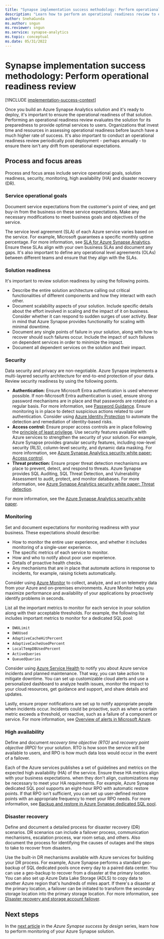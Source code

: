 ```yaml
---
title: "Synapse implementation success methodology: Perform operational readiness review"
description: "Learn how to perform an operational readiness review to evaluate your solution for its preparedness to provide optimal services to users."
author: SnehaGunda
ms.author: sngun
ms.reviewer: sngun
ms.service: synapse-analytics
ms.topic: conceptual
ms.date: 05/31/2022
---
```


# Synapse implementation success methodology: Perform operational readiness review

[!INCLUDE [implementation-success-context](includes/implementation-success-context.md)]

Once you build an Azure Synapse Analytics solution and it's ready to deploy, it's important to ensure the operational readiness of that solution. Performing an operational readiness review evaluates the solution for its preparedness to provide optimal services to users. Organizations that invest time and resources in assessing operational readiness before launch have a much higher rate of success. It's also important to conduct an operational readiness review periodically post deployment - perhaps annually - to ensure there isn't any drift from operational expectations.

## Process and focus areas

Process and focus areas include service operational goals, solution readiness, security, monitoring, high availability (HA) and disaster recovery (DR).

### Service operational goals

 Document service expectations from the customer's point of view, and get buy-in from the business on these service expectations. Make any necessary modifications to meet business goals and objectives of the service.

The service level agreement (SLA) of each Azure service varies based on the service. For example, Microsoft guarantees a specific monthly uptime percentage. For more information, see [SLA for Azure Synapse Analytics](https://azure.microsoft.com/support/legal/sla/synapse-analytics/). Ensure these SLAs align with your own business SLAs and document any gaps. It's also important to define any operational level agreements (OLAs) between different teams and ensure that they align with the SLAs.

### Solution readiness

It's important to review solution readiness by using the following points.

- Describe the entire solution architecture calling out critical functionalities of different components and how they interact with each other.
- Document scalability aspects of your solution. Include specific details about the effort involved in scaling and the impact of it on business. Consider whether it can respond to sudden surges of user activity. Bear in mind that Azure Synapse provides functionality for scaling with minimal downtime.
- Document any single points of failure in your solution, along with how to recover should such failures occur. Include the impact of such failures on dependent services in order to minimize the impact.
- Document all dependent services on the solution and their impact.

### Security

Data security and privacy are non-negotiable. Azure Synapse implements a multi-layered security architecture for end-to-end protection of your data. Review security readiness by using the following points.

- **Authentication:** Ensure Microsoft Entra authentication is used whenever possible. If non-Microsoft Entra authentication is used, ensure strong password mechanisms are in place and that passwords are rotated on a regular basis. For more information, see [Password Guidance](https://www.microsoft.com/research/publication/password-guidance/). Ensure monitoring is in place to detect suspicious actions related to user authentication. Consider using [Azure Identity Protection](../../active-directory/identity-protection/overview-identity-protection.md) to automate the detection and remediation of identity-based risks.
- **Access control:** Ensure proper access controls are in place following the [principle of least privilege](../../active-directory/develop/secure-least-privileged-access.md). Use security features available with Azure services to strengthen the security of your solution. For example, Azure Synapse provides granular security features, including row-level security (RLS), column-level security, and dynamic data masking. For more information, see [Azure Synapse Analytics security white paper: Access control](security-white-paper-access-control.md).
- **Threat protection:** Ensure proper threat detection mechanisms are place to prevent, detect, and respond to threats. Azure Synapse provides SQL Auditing, SQL Threat Detection, and Vulnerability Assessment to audit, protect, and monitor databases. For more information, see [Azure Synapse Analytics security white paper: Threat detection](security-white-paper-threat-protection.md).

For more information, see the [Azure Synapse Analytics security white paper](security-white-paper-introduction.md).

### Monitoring

Set and document expectations for monitoring readiness with your business. These expectations should describe:

- How to monitor the entire user experience, and whether it includes monitoring of a single-user experience.
- The specific metrics of each service to monitor.
- How and who to notify about poor user experience.
- Details of proactive health checks.
- Any mechanisms that are in place that automate actions in response to incidents, for example, raising tickets automatically.

Consider using [Azure Monitor](../../azure-monitor/overview.md) to collect, analyze, and act on telemetry data from your Azure and on-premises environments. Azure Monitor helps you maximize performance and availability of your applications by proactively identify problems in seconds.

List all the important metrics to monitor for each service in your solution along with their acceptable thresholds. For example, the following list includes important metrics to monitor for a dedicated SQL pool:

- `DWULimit`
- `DWUUsed`
- `AdaptiveCacheHitPercent`
- `AdaptiveCacheUsedPercent`
- `LocalTempDBUsedPercent`
- `ActiveQueries`
- `QueuedQueries`

Consider using [Azure Service Health](https://azure.microsoft.com/features/service-health/) to notify you about Azure service incidents and planned maintenance. That way, you can take action to mitigate downtime. You can set up customizable cloud alerts and use a personalized dashboard to analyze health issues, monitor the impact to your cloud resources, get guidance and support, and share details and updates.

Lastly, ensure proper notifications are set up to notify appropriate people when incidents occur. Incidents could be proactive, such as when a certain metric exceeds a threshold, or reactive, such as a failure of a component or service. For more information, see [Overview of alerts in Microsoft Azure](../../azure-monitor/alerts/alerts-overview.md).

### High availability

Define and document *recovery time objective (RTO)* and *recovery point objective (RPO)* for your solution. RTO is how soon the service will be available to users, and RPO is how much data loss would occur in the event of a failover.

Each of the Azure services publishes a set of guidelines and metrics on the expected high availability (HA) of the service. Ensure these HA metrics align with your business expectations. when they don't align, customizations may be necessary to meet your HA requirements. For example, Azure Synapse dedicated SQL pool supports an eight-hour RPO with automatic restore points. If that RPO isn't sufficient, you can set up user-defined restore points with an appropriate frequency to meet your RPO needs. For more information, see [Backup and restore in Azure Synapse dedicated SQL pool](../sql-data-warehouse/backup-and-restore.md).

### Disaster recovery

Define and document a detailed process for disaster recovery (DR) scenarios. DR scenarios can include a failover process, communication mechanisms, escalation process, war room setup, and others. Also document the process for identifying the causes of outages and the steps to take to recover from disasters.

Use the built-in DR mechanisms available with Azure services for building your DR process. For example, Azure Synapse performs a standard geo-backup of SQL dedicated pools once every day to a paired data center. You can use a geo-backup to recover from a disaster at the primary location. You can also set up Azure Data Lake Storage (ADLS) to copy data to another Azure region that's hundreds of miles apart. If there's a disaster at the primary location, a failover can be initiated to transform the secondary storage location into the primary storage location. For more information, see [Disaster recovery and storage account failover](../../storage/common/storage-disaster-recovery-guidance.md).

## Next steps

In the [next article](implementation-success-perform-user-readiness-and-onboarding-plan-review.md) in the *Azure Synapse success by design* series, learn how to perform monitoring of your Azure Synapse solution.
